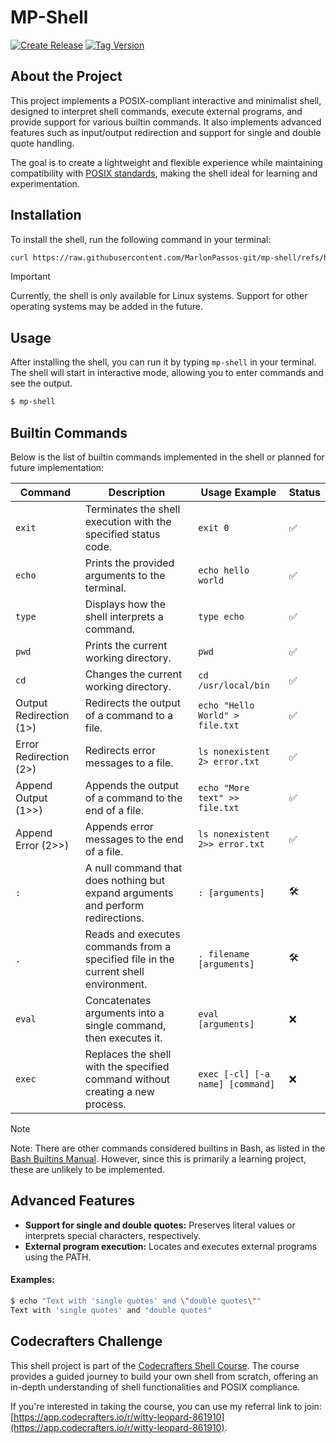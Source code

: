 # MP-Shell 
[![Create Release](https://github.com/MarlonPassos-git/mp-shell/actions/workflows/release.yml/badge.svg)](https://github.com/MarlonPassos-git/mp-shell/actions/workflows/release.yml) 
[![Tag Version](https://img.shields.io/github/v/tag/MarlonPassos-git/mp-shell)](https://github.com/MarlonPassos-git/mp-shell/tags)


## About the Project

This project implements a POSIX-compliant interactive and minimalist shell, designed to interpret shell commands, execute external programs, and provide support for various builtin commands. It also implements advanced features such as input/output redirection and support for single and double quote handling.

The goal is to create a lightweight and flexible experience while maintaining compatibility with [POSIX standards](https://www.gnu.org/software/bash/manual/html_node/Bash-Builtins.html), making the shell ideal for learning and experimentation.

## Installation

To install the shell, run the following command in your terminal:
```bash
curl https://raw.githubusercontent.com/MarlonPassos-git/mp-shell/refs/heads/master/install.sh | bash
```

> [!IMPORTANT]  
> Currently, the shell is only available for Linux systems. Support for other operating systems may be added in the future.

## Usage

After installing the shell, you can run it by typing `mp-shell` in your terminal. The shell will start in interactive mode, allowing you to enter commands and see the output.

```bash
$ mp-shell
```

## Builtin Commands

Below is the list of builtin commands implemented in the shell or planned for future implementation:

| Command                 | Description                                                                                | Usage Example                      | Status |
| ----------------------- | ------------------------------------------------------------------------------------------ | ---------------------------------- | ------ |
| `exit`                  | Terminates the shell execution with the specified status code.                             | `exit 0`                           | ✅      |
| `echo`                  | Prints the provided arguments to the terminal.                                             | `echo hello world`                 | ✅      |
| `type`                  | Displays how the shell interprets a command.                                               | `type echo`                        | ✅      |
| `pwd`                   | Prints the current working directory.                                                      | `pwd`                              | ✅      |
| `cd`                    | Changes the current working directory.                                                     | `cd /usr/local/bin`                | ✅      |
| Output Redirection (1>) | Redirects the output of a command to a file.                                               | `echo "Hello World" > file.txt`    | ✅      |
| Error Redirection (2>)  | Redirects error messages to a file.                                                        | `ls nonexistent 2> error.txt`      | ✅      |
| Append Output (1>>)     | Appends the output of a command to the end of a file.                                      | `echo "More text" >> file.txt`     | ✅      |
| Append Error (2>>)      | Appends error messages to the end of a file.                                               | `ls nonexistent 2>> error.txt`     | ✅      |
| `:`                     | A null command that does nothing but expand arguments and perform redirections.            | `: [arguments]`                    | 🛠️      |
| `.`                     | Reads and executes commands from a specified file in the current shell environment.        | `. filename [arguments]`           | 🛠️      |
| `eval`                  | Concatenates arguments into a single command, then executes it.                            | `eval [arguments]`                 | ❌      |
| `exec`                  | Replaces the shell with the specified command without creating a new process.              | `exec [-cl] [-a name] [command]`   | ❌      |

> [!NOTE]  
> Note: There are other commands considered builtins in Bash, as listed in the [Bash Builtins Manual](https://www.gnu.org/software/bash/manual/html_node/Bash-Builtins.html). However, since this is primarily a learning project, these are unlikely to be implemented.

## Advanced Features

- **Support for single and double quotes:** Preserves literal values or interprets special characters, respectively.
- **External program execution:** Locates and executes external programs using the PATH.

#### Examples:

```bash
$ echo "Text with 'single quotes' and \"double quotes\""
Text with 'single quotes' and "double quotes"
```

## Codecrafters Challenge

This shell project is part of the [Codecrafters Shell Course](https://app.codecrafters.io/courses/shell/). The course provides a guided journey to build your own shell from scratch, offering an in-depth understanding of shell functionalities and POSIX compliance.

If you're interested in taking the course, you can use my referral link to join: [https://app.codecrafters.io/r/witty-leopard-861910](https://app.codecrafters.io/r/witty-leopard-861910).

